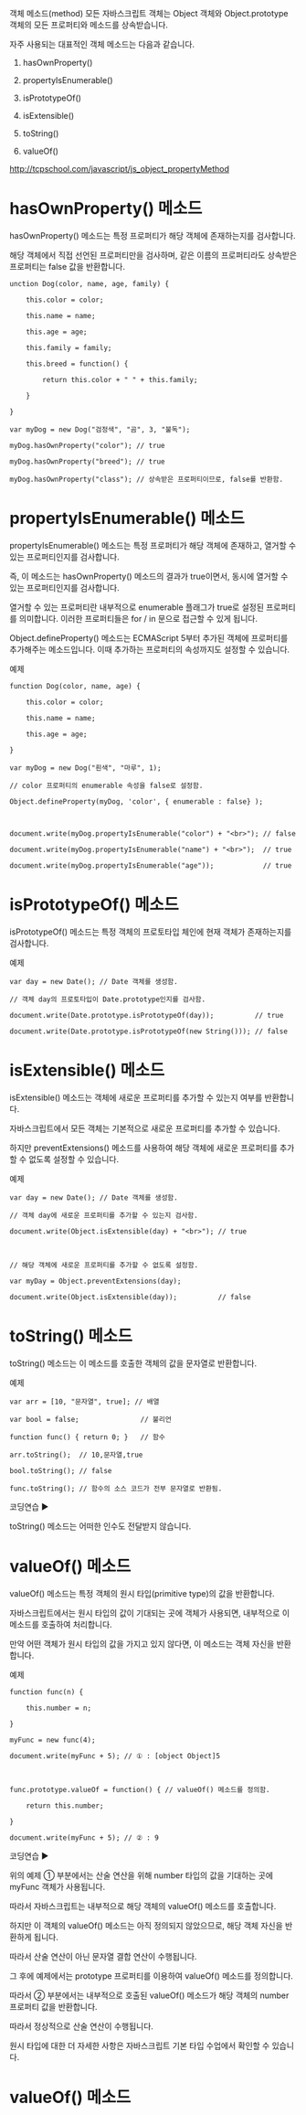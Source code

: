 객체 메소드(method)
모든 자바스크립트 객체는 Object 객체와 Object.prototype 객체의 모든 프로퍼티와 메소드를 상속받습니다.

자주 사용되는 대표적인 객체 메소드는 다음과 같습니다.

1. hasOwnProperty()

2. propertyIsEnumerable()

3. isPrototypeOf()

4. isExtensible()

5. toString()

6. valueOf()

http://tcpschool.com/javascript/js_object_propertyMethod

# hasOwnProperty() 메소드

hasOwnProperty() 메소드는 특정 프로퍼티가 해당 객체에 존재하는지를 검사합니다.

해당 객체에서 직접 선언된 프로퍼티만을 검사하며, 같은 이름의 프로퍼티라도 상속받은 프로퍼티는 false 값을 반환합니다.

```
unction Dog(color, name, age, family) {

    this.color = color;

    this.name = name;

    this.age = age;

    this.family = family;

    this.breed = function() {

        return this.color + " " + this.family;

    }

}

var myDog = new Dog("검정색", "곰", 3, "불독");

myDog.hasOwnProperty("color"); // true

myDog.hasOwnProperty("breed"); // true

myDog.hasOwnProperty("class"); // 상속받은 프로퍼티이므로, false를 반환함.
```

# propertyIsEnumerable() 메소드

propertyIsEnumerable() 메소드는 특정 프로퍼티가 해당 객체에 존재하고, 열거할 수 있는 프로퍼티인지를 검사합니다.

즉, 이 메소드는 hasOwnProperty() 메소드의 결과가 true이면서, 동시에 열거할 수 있는 프로퍼티인지를 검사합니다.

열거할 수 있는 프로퍼티란 내부적으로 enumerable 플래그가 true로 설정된 프로퍼티를 의미합니다.
이러한 프로퍼티들은 for / in 문으로 접근할 수 있게 됩니다.

Object.defineProperty() 메소드는 ECMAScript 5부터 추가된 객체에 프로퍼티를 추가해주는 메소드입니다.
이때 추가하는 프로퍼티의 속성까지도 설정할 수 있습니다.

예제

```
function Dog(color, name, age) {

    this.color = color;

    this.name = name;

    this.age = age;

}

var myDog = new Dog("흰색", "마루", 1);

// color 프로퍼티의 enumerable 속성을 false로 설정함.

Object.defineProperty(myDog, 'color', { enumerable : false} );



document.write(myDog.propertyIsEnumerable("color") + "<br>"); // false

document.write(myDog.propertyIsEnumerable("name") + "<br>");  // true

document.write(myDog.propertyIsEnumerable("age"));            // true

```

# isPrototypeOf() 메소드

isPrototypeOf() 메소드는 특정 객체의 프로토타입 체인에 현재 객체가 존재하는지를 검사합니다.

예제

```
var day = new Date(); // Date 객체를 생성함.

// 객체 day의 프로토타입이 Date.prototype인지를 검사함.

document.write(Date.prototype.isPrototypeOf(day));          // true

document.write(Date.prototype.isPrototypeOf(new String())); // false

```

# isExtensible() 메소드

isExtensible() 메소드는 객체에 새로운 프로퍼티를 추가할 수 있는지 여부를 반환합니다.

자바스크립트에서 모든 객체는 기본적으로 새로운 프로퍼티를 추가할 수 있습니다.

하지만 preventExtensions() 메소드를 사용하여 해당 객체에 새로운 프로퍼티를 추가할 수 없도록 설정할 수 있습니다.

예제

```
var day = new Date(); // Date 객체를 생성함.

// 객체 day에 새로운 프로퍼티를 추가할 수 있는지 검사함.

document.write(Object.isExtensible(day) + "<br>"); // true



// 해당 객체에 새로운 프로퍼티를 추가할 수 없도록 설정함.

var myDay = Object.preventExtensions(day);

document.write(Object.isExtensible(day));          // false
```

# toString() 메소드

toString() 메소드는 이 메소드를 호출한 객체의 값을 문자열로 반환합니다.

예제

```
var arr = [10, "문자열", true]; // 배열

var bool = false;               // 불리언

function func() { return 0; }   // 함수

arr.toString();  // 10,문자열,true

bool.toString(); // false

func.toString(); // 함수의 소스 코드가 전부 문자열로 반환됨.
```

코딩연습 ▶

toString() 메소드는 어떠한 인수도 전달받지 않습니다.

# valueOf() 메소드

valueOf() 메소드는 특정 객체의 원시 타입(primitive type)의 값을 반환합니다.

자바스크립트에서는 원시 타입의 값이 기대되는 곳에 객체가 사용되면, 내부적으로 이 메소드를 호출하여 처리합니다.

만약 어떤 객체가 원시 타입의 값을 가지고 있지 않다면, 이 메소드는 객체 자신을 반환합니다.

예제

```
function func(n) {

    this.number = n;

}

myFunc = new func(4);

document.write(myFunc + 5); // ① : [object Object]5



func.prototype.valueOf = function() { // valueOf() 메소드를 정의함.

    return this.number;

}

document.write(myFunc + 5); // ② : 9
```

코딩연습 ▶

위의 예제 ① 부분에서는 산술 연산을 위해 number 타입의 값을 기대하는 곳에 myFunc 객체가 사용됩니다.

따라서 자바스크립트는 내부적으로 해당 객체의 valueOf() 메소드를 호출합니다.

하지만 이 객체의 valueOf() 메소드는 아직 정의되지 않았으므로, 해당 객체 자신을 반환하게 됩니다.

따라서 산술 연산이 아닌 문자열 결합 연산이 수행됩니다.

그 후에 예제에서는 prototype 프로퍼티를 이용하여 valueOf() 메소드를 정의합니다.

따라서 ② 부분에서는 내부적으로 호출된 valueOf() 메소드가 해당 객체의 number 프로퍼티 값을 반환합니다.

따라서 정상적으로 산술 연산이 수행됩니다.

원시 타입에 대한 더 자세한 사항은 자바스크립트 기본 타입 수업에서 확인할 수 있습니다.

# valueOf() 메소드
